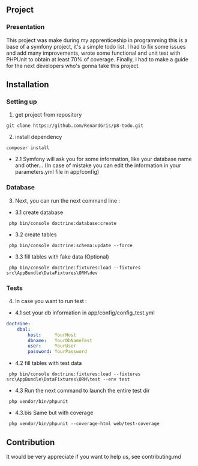 ## Project

### Presentation
This project was make during my apprenticeship in programming
this is a base of a symfony project, it's a simple todo list.
I had to fix some issues and add many improvements, wrote some functional and unit test with PHPUnit to obtain at least 70% of coverage.
Finally, I had to make a guide for the next developers who's gonna take this project.

## Installation

### Setting up
1.  get project from repository
```
git clone https://github.com/RenardGris/p8-todo.git
```

2.  install dependency
```
composer install
```

- 2.1 Symfony will ask you for some information, like your database name and other...
  (In case of mistake you can edit the information in your parameters.yml file in app/config)


### Database
3.  Next, you can run the next command line :
- 3.1 create database
``` 
 php bin/console doctrine:database:create
```
- 3.2 create tables
``` 
 php bin/console doctrine:schema:update --force
```
- 3.3 fill tables with fake data (Optional)
``` 
 php bin/console doctrine:fixtures:load --fixtures src\AppBundle\DataFixtures\ORM\dev
```


### Tests
4. In case you want to run test : 
- 4.1 set your db information in app/config/config_test.yml
``` yml
doctrine:
    dbal:
        host:     YourHost
        dbname:   YourDbNameTest
        user:     YourUser
        password: YourPassword
```
- 4.2 fill tables with test data
``` 
 php bin/console doctrine:fixtures:load --fixtures src\AppBundle\DataFixtures\ORM\test --env test
```
- 4.3 Run the next command to launch the entire test dir
``` 
 php vendor/bin/phpunit
```
- 4.3.bis Same but with coverage
``` 
 php vendor/bin/phpunit --coverage-html web/test-coverage
```

## Contribution
It would be very appreciate if you want to help us, see contributing.md